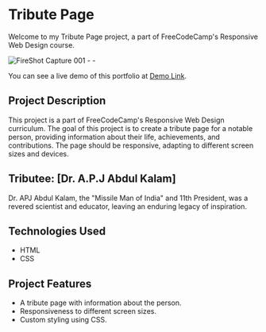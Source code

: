 # Tribute Page

Welcome to my Tribute Page project, a part of FreeCodeCamp's Responsive Web Design course.

![FireShot Capture 001 -  - ](https://github.com/SaiNikhil1258/Responsive-Web-Design/assets/111006116/806302b9-a343-41cf-8c3d-fc0cc78d7f19)

You can see a live demo of this portfolio at [Demo Link](https://codepen.io/yjsshtjg-the-styleful/pen/YzdOYva).

## Project Description

This project is a part of FreeCodeCamp's Responsive Web Design curriculum. The goal of this project is to create a tribute page for a notable person, providing information about their life, achievements, and contributions. The page should be responsive, adapting to different screen sizes and devices.

## Tributee: [Dr. A.P.J Abdul Kalam]

Dr. APJ Abdul Kalam, the "Missile Man of India" and 11th President, was a revered scientist and educator, leaving an enduring legacy of inspiration.

## Technologies Used

- HTML
- CSS

## Project Features

- A tribute page with information about the person.
- Responsiveness to different screen sizes.
- Custom styling using CSS.
